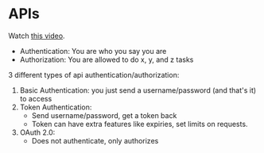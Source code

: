 # APIs

Watch [this video](https://youtu.be/XpEyRVEOFuU).

- Authentication: You are who you say you are
- Authorization: You are allowed to do x, y, and z tasks

3 different types of api authentication/authorization:

1. Basic Authentication: you just send a username/password (and that's it) to access
2. Token Authentication:
   - Send username/password, get a token back
   - Token can have extra features like expiries, set limits on requests.
3. OAuth 2.0:
   - Does not authenticate, only authorizes
